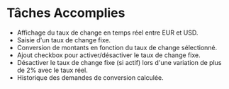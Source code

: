 # Tâches Accomplies

- Affichage du taux de change en temps réel entre EUR et USD.
- Saisie d'un taux de change fixe.
- Conversion de montants en fonction du taux de change sélectionné.
- Ajout checkbox pour activer/désactiver le taux de change fixe.
- Désactiver le taux de change fixe (si actif) lors d'une variation de plus de 2% avec le taux réel.
- Historique des demandes de conversion calculée.
 